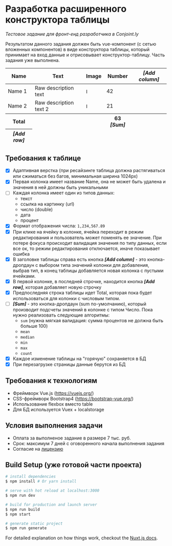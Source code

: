 # Разработка расширенного конструктора таблицы
_Тестовое задание для фронт-енд разработчика в Conjoint.ly_

Результатом данного задания должен быть vue-компонент (с сетью вложенных компонентов) в виде конструктора таблицы, который принимает на вход данные и отрисовывает конструктор-таблицу. Часть задания уже выполнена.

<table>
  <thead>
    <tr>
      <th>Name</th>
      <th>Text</th>
      <th>Image</th>
      <th>Number</th>
      <th><i>[Add column]</i></th>
    </tr>
  </thead>
  <tbody>
    <tr>
      <td>Name 1</td>
      <td>Raw description text</td>
      <td><img height="15" src="https://cdn4.iconfinder.com/data/icons/ionicons/512/icon-image-512.png" alt="Image 1"></td>
      <td>42</td>
    </tr>
    <tr>
      <td>Name 2</td>
      <td>Raw description text 2</td>
      <td><img height="15" src="https://encrypted-tbn0.gstatic.com/images?q=tbn%3AANd9GcRIbx6cBvdznxOwpCO0RK5zhHhWh0x08azCGzCtjpNUNkJZtq46&usqp=CAU" alt="Image 2"></td>
      <td>21</td>
    </tr>
  </tbody>
  <tfoot>
    <tr>
      <th>Total</th>
      <th></th>
      <th></th>
      <th>63 <i>[Sum]<i></th>
    </tr>
    <tr>
      <th><i>[Add row]</i></th>
    </tr>
  </tfoot>
</table>

## Требования к таблице

- [x] Адаптивная верстка (при ресайзинге таблица должна растягиваться или сжиматься без багов, минимальная ширина 1024px)
- [x] Первая колонка имеет название Name, она не может быть удалена и значения в ней должны быть уникальными
- [ ] Каждая колонка имеет один из типов данных:
   - текст
   - ссылка на картинку (url)
   - число (double)
   - дата
   - процент
- [x] Формат отображения числа: `1,234,567.89`
- [x] При клике на ячейку в колонке, ячейка переходит в режим редактирования и пользователь может поменять ее значение. При потере фокуса происходит валидация значения по типу данных, если все ок, то режим редактирования отключается, иначе показывает ошибка
- [x] В заголовке таблицы справа есть кнопка **_[Add column]_** - это кнопка-дропдаун с выбором типа значений колонки для добавления, выбрав тип, в конец таблицы добавляется новая колонка с пустыми ячейками.
- [x] В первой колонке, в последней строчке, находится кнопка **_[Add row]_**, которая добавляет новую строчку
- [x] Предпоследняя строка таблицы идет Total, которая пока будет использоваться для колонки с числовым типом.
- [ ] **_[Sum]_** - это кнопка-дропдаун (sum по-умолчанию), который производит подсчеты значений в колонке с типом Число. Пока нужно реализовать следующие алгоритмы:
  - `sum`  (нужна мягкая валидация: сумма процентов не должна быть больше 100)
  - `mean`
  - `median`
  - `min`
  - `max`
  - `count`
- [x] Каждое изменение таблицы на "горячую" сохраняется в БД
- [x] При перезагрузке страницы данные берутся из БД

## Требования к технологиям

* Фреймворк Vue.js (https://vuejs.org/)
* CSS-фреймворк Bootstrap4 (https://bootstrap-vue.org/)
* Использование flexbox вместо table
* Для БД используется Vuex + localstorage

## Условия выполнения задачи

* Оплата за выполненое задание в размере 7 тыс. руб.
* Срок: максимум 7 дней с оговоренного начала выполнения задания
* Согласие на [лицензию](LICENSE)

## Build Setup (уже готовой части проекта)

``` bash
# install dependencies
$ npm install # Or yarn install

# serve with hot reload at localhost:3000
$ npm run dev

# build for production and launch server
$ npm run build
$ npm start

# generate static project
$ npm run generate
```

For detailed explanation on how things work, checkout the [Nuxt.js docs](https://github.com/nuxt/nuxt.js).
